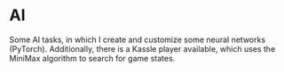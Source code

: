 # AI
Some AI tasks, in which I create and customize some neural networks (PyTorch). Additionally, there is a Kassle player available, which uses the MiniMax algorithm to search for game states.
